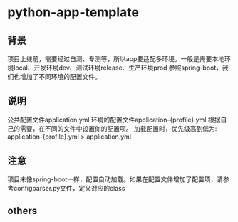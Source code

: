 # python-app-template

## 背景
项目上线前，需要经过自测、专测等，所以app要适配多环境。一般是需要本地环境local、开发环境dev、测试环境release、生产环境prod
参照spring-boot，我们也增加了不同环境的配置文件。

## 说明
公共配置文件application.yml
环境的配置文件application-{profile}.yml
根据自己的需要，在不同的文件中设置你的配置项。
加载配置时，优先级高到低为: application-{profile}.yml > application.yml

## 注意
项目未像spring-boot一样，配置自动加载。如果在配置文件增加了配置项，请参考configparser.py文件，定义对应的class


## others





